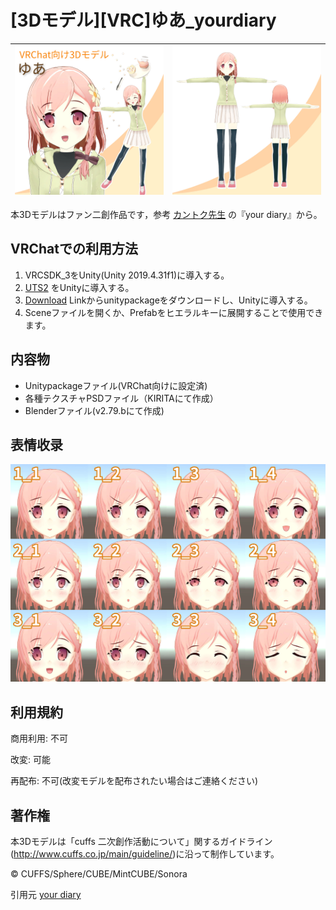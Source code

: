 # [3Dモデル][VRC]ゆあ_yourdiary

![Preview](Image/Preview.jpg) | ![Preview2](Image/Preview2.jpg) |
------|------

本3Dモデルはファン二創作品です，参考 [カントク先生](http://5-y.2-d.jp/) の『your diary』から。

## VRChatでの利用方法
1. VRCSDK_3をUnity(Unity 2019.4.31f1)に導入する。
1. [UTS2](https://github.com/unity3d-jp/UnityChanToonShaderVer2_Project) をUnityに導入する。
1. [Download](https://github.com/SilverWei/yua_yourdiary_3dModel_VRC/releases/) Linkからunitypackageをダウンロードし、Unityに導入する。
1. Sceneファイルを開くか、Prefabをヒエラルキーに展開することで使用できます。

## 内容物
- Unitypackageファイル(VRChat向けに設定済)
- 各種テクスチャPSDファイル（KIRITAにて作成）
- Blenderファイル(v2.79.bにて作成)

## 表情收录
![表情收录](Image/%E8%A1%A8%E6%83%85%E6%94%B6%E5%BD%95.jpg)

## 利用規約
商用利用: 不可

改変: 可能

再配布: 不可(改変モデルを配布されたい場合はご連絡ください)

## 著作権
本3Dモデルは「cuffs 二次創作活動について」関するガイドライン(http://www.cuffs.co.jp/main/guideline/)に沿って制作しています。

© CUFFS/Sphere/CUBE/MintCUBE/Sonora

引用元 [your diary](http://www.cuffs-cube.jp/products/yourdiary/)